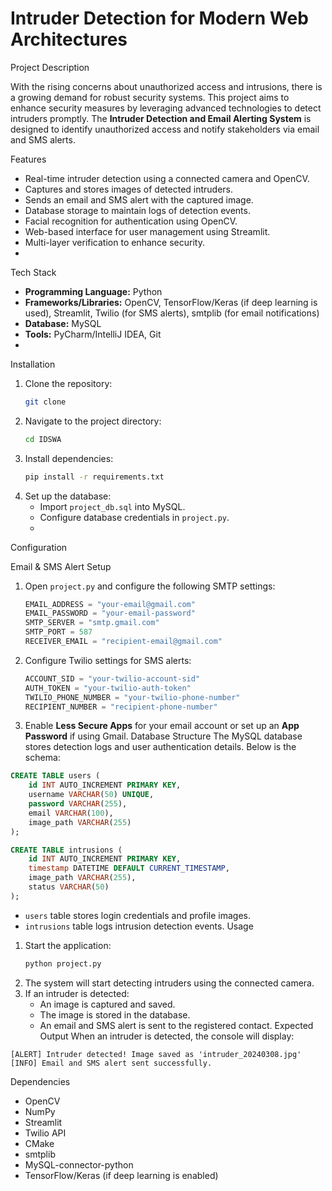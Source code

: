 # Intruder Detection for Modern Web Architectures

Project Description

With the rising concerns about unauthorized access and intrusions, there is a growing demand for robust security systems. This project aims to enhance security measures by leveraging advanced technologies to detect intruders promptly. The **Intruder Detection and Email Alerting System** is designed to identify unauthorized access and notify stakeholders via email and SMS alerts.

Features

- Real-time intruder detection using a connected camera and OpenCV.
- Captures and stores images of detected intruders.
- Sends an email and SMS alert with the captured image.
- Database storage to maintain logs of detection events.
- Facial recognition for authentication using OpenCV.
- Web-based interface for user management using Streamlit.
- Multi-layer verification to enhance security.
- 
Tech Stack

- **Programming Language:** Python
- **Frameworks/Libraries:** OpenCV, TensorFlow/Keras (if deep learning is used), Streamlit, Twilio (for SMS alerts), smtplib (for email notifications)
- **Database:** MySQL
- **Tools:** PyCharm/IntelliJ IDEA, Git
- 
Installation
1. Clone the repository:
   ```bash
   git clone 
   ```
2. Navigate to the project directory:
   ```bash
   cd IDSWA
   ```
3. Install dependencies:
   ```bash
   pip install -r requirements.txt
   ```
4. Set up the database:
   - Import `project_db.sql` into MySQL.
   - Configure database credentials in `project.py`.
   - 
Configuration

Email & SMS Alert Setup
1. Open `project.py` and configure the following SMTP settings:
   ```python
   EMAIL_ADDRESS = "your-email@gmail.com"
   EMAIL_PASSWORD = "your-email-password"
   SMTP_SERVER = "smtp.gmail.com"
   SMTP_PORT = 587
   RECEIVER_EMAIL = "recipient-email@gmail.com"
   ```
2. Configure Twilio settings for SMS alerts:
   ```python
   ACCOUNT_SID = "your-twilio-account-sid"
   AUTH_TOKEN = "your-twilio-auth-token"
   TWILIO_PHONE_NUMBER = "your-twilio-phone-number"
   RECIPIENT_NUMBER = "recipient-phone-number"
   ```
3. Enable **Less Secure Apps** for your email account or set up an **App Password** if using Gmail.
Database Structure
The MySQL database stores detection logs and user authentication details. Below is the schema:
```sql
CREATE TABLE users (
    id INT AUTO_INCREMENT PRIMARY KEY,
    username VARCHAR(50) UNIQUE,
    password VARCHAR(255),
    email VARCHAR(100),
    image_path VARCHAR(255)
);

CREATE TABLE intrusions (
    id INT AUTO_INCREMENT PRIMARY KEY,
    timestamp DATETIME DEFAULT CURRENT_TIMESTAMP,
    image_path VARCHAR(255),
    status VARCHAR(50)
);
```
- `users` table stores login credentials and profile images.
- `intrusions` table logs intrusion detection events.
Usage
1. Start the application:
   ```bash
   python project.py
   ```
2. The system will start detecting intruders using the connected camera.
3. If an intruder is detected:
   - An image is captured and saved.
   - The image is stored in the database.
   - An email and SMS alert is sent to the registered contact.
Expected Output
When an intruder is detected, the console will display:
```
[ALERT] Intruder detected! Image saved as 'intruder_20240308.jpg'
[INFO] Email and SMS alert sent successfully.
```
Dependencies
- OpenCV
- NumPy
- Streamlit
- Twilio API
- CMake
- smtplib
- MySQL-connector-python
- TensorFlow/Keras (if deep learning is enabled)

